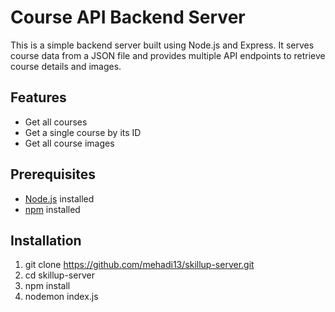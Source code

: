 # Course API Backend Server

This is a simple backend server built using Node.js and Express. It serves course data from a JSON file and provides multiple API endpoints to retrieve course details and images.

## Features

- Get all courses
- Get a single course by its ID
- Get all course images

## Prerequisites

- [Node.js](https://nodejs.org/) installed
- [npm](https://www.npmjs.com/) installed

## Installation

1. git clone https://github.com/mehadi13/skillup-server.git
2. cd skillup-server
3. npm install
4. nodemon index.js
